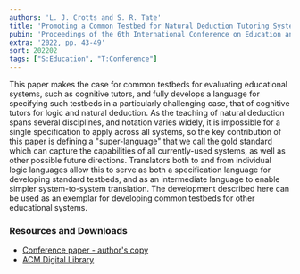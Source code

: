 ```yaml
---
authors: 'L. J. Crotts and S. R. Tate'
title: 'Promoting a Common Testbed for Natural Deduction Tutoring Systems'
pubin: 'Proceedings of the 6th International Conference on Education and E-Learning (ICEEL)'
extra: '2022, pp. 43-49'
sort: 202202
tags: ["S:Education", "T:Conference"]
---
```

This paper makes the case for common testbeds for evaluating educational systems, such as cognitive tutors, and fully develops a language for specifying such testbeds in a particularly challenging case, that of cognitive tutors for logic and natural deduction. As the teaching of natural deduction spans several disciplines, and notation varies widely, it is impossible for a single specification to apply across all systems, so the key contribution of this paper is defining a "super-language" that we call the gold standard which can capture the capabilities of all currently-used systems, as well as other possible future directions. Translators both to and from individual logic languages allow this to serve as both a specification language for developing standard testbeds, and as an intermediate language to enable simpler system-to-system translation. The development described here can be used as an exemplar for developing common testbeds for other educational systems.

### Resources and Downloads

* [Conference paper - author's copy](/publications/2022-CommonTestbed.pdf)
* [ACM Digital Library](https://doi.org/10.1145/3578837.3578838)
